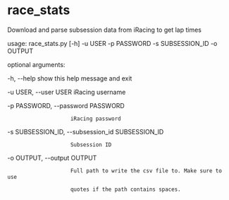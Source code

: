 # race_stats
Download and parse subsession data from iRacing to get lap times



usage: race_stats.py [-h] -u USER -p PASSWORD -s SUBSESSION_ID -o OUTPUT

optional arguments:

  -h, --help            show this help message and exit
  
  -u USER, --user USER  iRacing username
  
  -p PASSWORD, --password PASSWORD
  
                        iRacing password
                        
  -s SUBSESSION_ID, --subsession_id SUBSESSION_ID
  
                        Subsession ID
                        
  -o OUTPUT, --output OUTPUT
  
                        Full path to write the csv file to. Make sure to use
                        
                        quotes if the path contains spaces.
